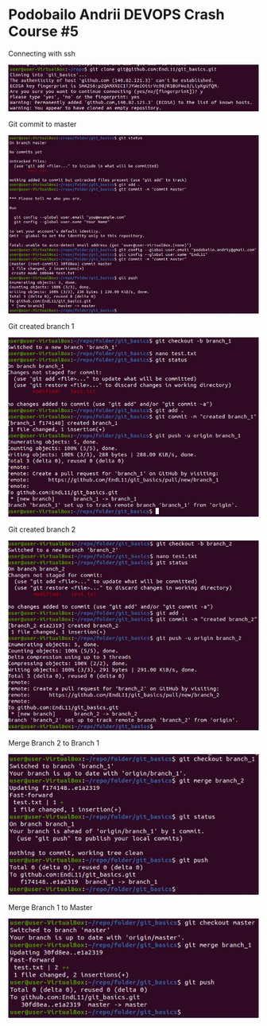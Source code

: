 # Podobailo Andrii DEVOPS Crash Course #5


Connecting with ssh

![Connecting with ssh](git_connect.PNG "Connecting with ssh")

Git commit to master

![Git commit to master](git_commit_master.PNG "Git commit to master")

Git created branch 1

![Git created branch 1](git_created_branch1.PNG "Git created branch 1")

Git created branch 2

![Git created branch 2](git_created_branch2.PNG "Git created branch 2")

Merge Branch 2 to Branch 1

![Merge Branch 2 to Branch 1](git_branch2_to_1.PNG "Merge Branch 2 to Branch 1")

Merge Branch 1 to Master

![Merge Branch 1 to Master](git_branch1_to_master.PNG "Merge Branch 1 to Master")

